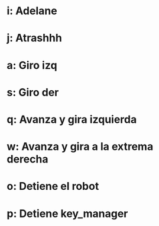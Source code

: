 # i: Adelane

# j: Atrashhh

# a: Giro izq

# s: Giro der

# q: Avanza y gira izquierda

# w: Avanza y gira a la extrema derecha

# o: Detiene el robot

# p: Detiene key_manager